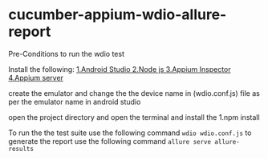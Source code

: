 # cucumber-appium-wdio-allure-report

Pre-Conditions to run the wdio test

Install the following:
[1.Android Studio
2.Node js
3.Appium Inspector
4.Appium server]()

create the emulator and change the the device name in (wdio.conf.js) file as per the emulator name in android studio

open the project directory and open the terminal and install the
1.npm install

To run the the test suite use the following command
`wdio wdio.conf.js`
to generate the report use the following command
`allure serve allure-results`

